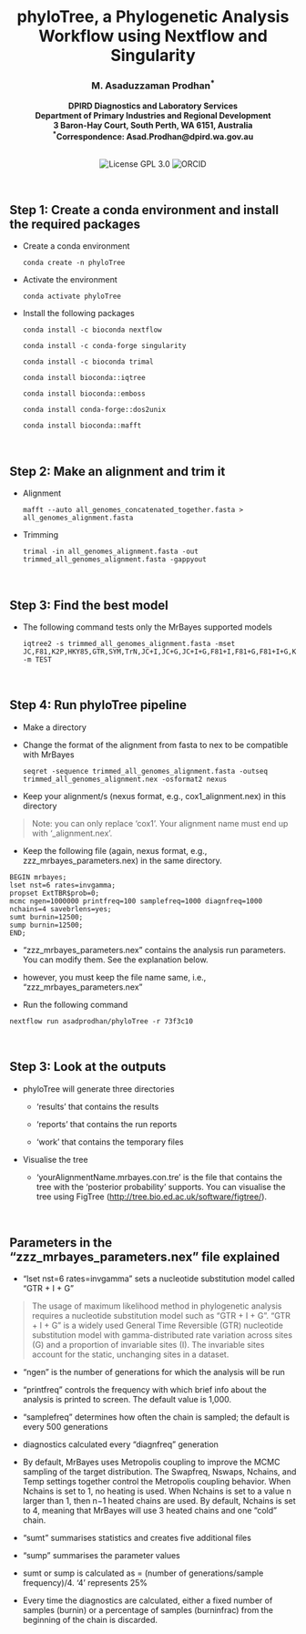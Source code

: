 <h1 align="center">phyloTree, a Phylogenetic Analysis Workflow using Nextflow and Singularity</h1>


<h3 align="center">M. Asaduzzaman Prodhan<sup>*</sup></h3>


<div align="center"><b> DPIRD Diagnostics and Laboratory Services </b></div>


<div align="center"><b> Department of Primary Industries and Regional Development </b></div>


<div align="center"><b> 3 Baron-Hay Court, South Perth, WA 6151, Australia </b></div>


<div align="center"><b> <sup>*</sup>Correspondence: Asad.Prodhan@dpird.wa.gov.au </b></div>


<br />


<p align="center">
  <a href="https://github.com/asadprodhan/phyloTree/blob/main/LICENSE"><img src="https://img.shields.io/badge/License-GPL%203.0-yellow.svg" alt="License GPL 3.0" style="display: inline-block;"></a>
  <a href="https://orcid.org/0000-0002-1320-3486"><img src="https://img.shields.io/badge/ORCID-green?style=flat-square&logo=ORCID&logoColor=white" alt="ORCID" style="display: inline-block;"></a>
</p>


<br />


## **Step 1: Create a conda environment and install the required packages**


- Create a conda environment

  ```
  conda create -n phyloTree
  ```

- Activate the environment

  ```
  conda activate phyloTree
  ```

- Install the following packages

    ```
    conda install -c bioconda nextflow
    ```

    ```
    conda install -c conda-forge singularity
    ```

    ```
    conda install -c bioconda trimal
    ```

    ```
    conda install bioconda::iqtree
    ```

    ```
    conda install bioconda::emboss
    ```

    ```
    conda install conda-forge::dos2unix
    ```

    ```
    conda install bioconda::mafft
    ```

<br />

## **Step 2: Make an alignment and trim it**

- Alignment

    ```
    mafft --auto all_genomes_concatenated_together.fasta > all_genomes_alignment.fasta
    ```

- Trimming

    ```
    trimal -in all_genomes_alignment.fasta -out trimmed_all_genomes_alignment.fasta -gappyout
    ```

<br />

## **Step 3: Find the best model**

- The following command tests only the MrBayes supported models

   
    ```
    iqtree2 -s trimmed_all_genomes_alignment.fasta -mset JC,F81,K2P,HKY85,GTR,SYM,TrN,JC+I,JC+G,JC+I+G,F81+I,F81+G,F81+I+G,K2P+I,K2P+G,K2P+I+G,HKY85+I,HKY85+G,HKY85+I+G,GTR+I,GTR+G,GTR+I+G,SYM+I,SYM+G,SYM+I+G,TrN+I,TrN+G,TrN+I+G -m TEST
    ```
    
<br />

## **Step 4: Run phyloTree pipeline**


- Make a directory


- Change the format of the alignment from fasta to nex to be compatible with MrBayes


  ```
  seqret -sequence trimmed_all_genomes_alignment.fasta -outseq trimmed_all_genomes_alignment.nex -osformat2 nexus
  ```

- Keep your alignment/s (nexus format, e.g., cox1_alignment.nex) in this directory


> Note: you can only replace ‘cox1’. Your alignment name must end up with ‘_alignment.nex’.


- Keep the following file (again, nexus format, e.g., zzz_mrbayes_parameters.nex) in the same directory. 


```
BEGIN mrbayes;
lset nst=6 rates=invgamma; 
propset ExtTBR$prob=0; 
mcmc ngen=1000000 printfreq=100 samplefreq=1000 diagnfreq=1000 nchains=4 savebrlens=yes;
sumt burnin=12500;
sump burnin=12500;
END;
```


- “zzz_mrbayes_parameters.nex” contains the analysis run parameters. You can modify them. See the explanation below.


- however, you must keep the file name same, i.e., “zzz_mrbayes_parameters.nex”


- Run the following command


```
nextflow run asadprodhan/phyloTree -r 73f3c10
```

<br />


## **Step 3: Look at the outputs**


- phyloTree will generate three directories


    - ‘results’ that contains the results 
    
    
    - ‘reports’ that contains the run reports


    - ‘work’ that contains the temporary files


- Visualise the tree 


    - ‘yourAlignmentName.mrbayes.con.tre’ is the file that contains the tree with the ‘posterior probability’ supports. You can visualise the tree using FigTree (http://tree.bio.ed.ac.uk/software/figtree/).


<br />



## **Parameters in the “zzz_mrbayes_parameters.nex” file explained**



- “lset nst=6 rates=invgamma” sets a nucleotide substitution model called “GTR + I + G” 


> The usage of maximum likelihood method in phylogenetic analysis requires a nucleotide substitution model such as “GTR + I + G”. “GTR + I + G” is a widely used General Time Reversible (GTR) nucleotide substitution model with gamma-distributed rate variation across sites (G) and a proportion of invariable sites (I).  The invariable sites account for the static, unchanging sites in a dataset. 



- “ngen” is the number of generations for which the analysis will be run


- “printfreq” controls the frequency with which brief info about the analysis is printed to screen. The default value is 1,000.


- “samplefreq” determines how often the chain is sampled; the default is every 500 generations


- diagnostics calculated every “diagnfreq” generation


- By default, MrBayes uses Metropolis coupling to improve the MCMC sampling of the target distribution. The Swapfreq, Nswaps, Nchains, and Temp settings together control the Metropolis coupling behavior. When Nchains is set to 1, no heating is used. When Nchains is set to a value n larger than 1, then n−1 heated chains are used. By default, Nchains is set to 4, meaning that MrBayes will use 3 heated chains and one “cold” chain.


- “sumt” summarises statistics and creates five additional files


- “sump” summarises the parameter values


- sumt or sump is calculated as  = (number of generations/sample frequency)/4. ‘4’ represents 25%


- Every time the diagnostics are calculated, either a fixed number of samples (burnin) or a percentage of samples (burninfrac) from the beginning of the chain is discarded.


<br />


